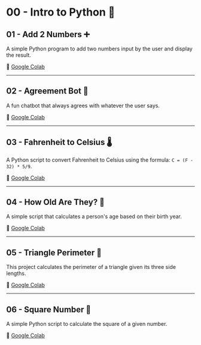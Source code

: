  # 00 - Intro to Python 🐍

## 01 - Add 2 Numbers ➕
A simple Python program to add two numbers input by the user and display the result.

🔗 [Google Colab](https://colab.research.google.com/drive/17UUsuhpnGbRBrlo4EZKgBAukobiMGTj2#scrollTo=CtwbqfC_U86l&line=1&uniqifier=1)

---

## 02 - Agreement Bot 🤖
A fun chatbot that always agrees with whatever the user says.

🔗 [Google Colab](https://colab.research.google.com/drive/1LOgmW-z6rutLYGaEUiC2uPQDh8HccsCj#scrollTo=vHdD6j_YRkAN&line=1&uniqifier=1)

---

## 03 - Fahrenheit to Celsius 🌡️
A Python script to convert Fahrenheit to Celsius using the formula: `C = (F - 32) * 5/9`.

🔗 [Google Colab](https://colab.research.google.com/drive/1imK23fp7r7rNy3Hib80STV3tJE87r_mC#scrollTo=JqqVRzeBmSE8&line=1&uniqifier=1)

---

## 04 - How Old Are They? 🎂
A simple script that calculates a person's age based on their birth year.

🔗 [Google Colab](https://colab.research.google.com/drive/1NLTwYrltI5xvIDdvf1bMlPE09MxiR2Kh#scrollTo=tw-ESPYFqwB7&line=1&uniqifier=1)

---

## 05 - Triangle Perimeter 🔺
This project calculates the perimeter of a triangle given its three side lengths.

🔗 [Google Colab](https://colab.research.google.com/drive/1ouMaWqMaPxI9X0v9SzF_0FVP3djLnxOm#scrollTo=7U35OxPMs2kO&line=1&uniqifier=1)

---

## 06 - Square Number 🔢
A simple Python script to calculate the square of a given number.

🔗 [Google Colab](https://colab.research.google.com/drive/1jpZ21dxNRTWgxBTQa2MmZrj4OqtUh1dK#scrollTo=jvBoVv0v0hx6&line=1&uniqifier=1)
